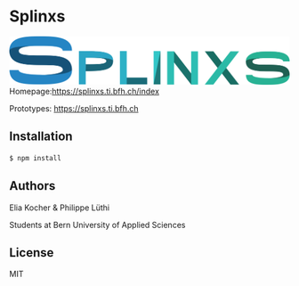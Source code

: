 # Splinxs 
![alt text](https://github.com/Zerounodue/splinxs/blob/master/public/resources/images/splinxs.png "Splinxs Logo")
Homepage:https://splinxs.ti.bfh.ch/index 

Prototypes: https://splinxs.ti.bfh.ch

## Installation
```sh
$ npm install
```

## Authors
Elia Kocher & Philippe Lüthi

Students at Bern University of Applied Sciences

License
----

MIT
